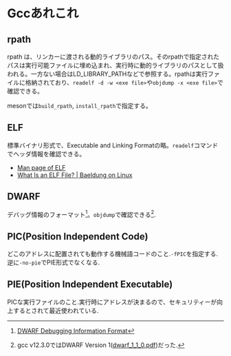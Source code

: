 # Gccあれこれ

## rpath

rpath は、リンカーに渡される動的ライブラリのパス。そのrpathで指定されたパスは実行可能ファイルに埋め込まれ、実行時に動的ライブラリのパスとして扱われる。一方ない場合はLD_LIBRARY_PATHなどで参照する。rpathは実行ファイルに格納されており、`readelf -d -w <exe file>`や`objdump -x <exe file>`で確認できる。

mesonでは`build_rpath`, `install_rpath`で指定する。

## ELF

標準バイナリ形式で、Executable and Linking Formatの略。`readelf`コマンドでヘッダ情報を確認できる。

- [Man page of ELF](https://linuxjm.osdn.jp/html/LDP_man-pages/man5/elf.5.html)
- [What Is an ELF File? | Baeldung on Linux](https://www.baeldung.com/linux/executable-and-linkable-format-file)

## DWARF

デバッグ情報のフォーマット[^1]。`objdump`で確認できる[^2].

[^1]: [DWARF Debugging Information Format](https://dwarfstd.org/)
[^2]: gcc v12.3.0ではDWARF Version 1([dwarf\_1\_1\_0.pdf](https://dwarfstd.org/doc/dwarf_1_1_0.pdf))だった.

## PIC(Position Independent Code)

どこのアドレスに配置されても動作する機械語コードのこと.`-fPIC`を指定する.逆に`-no-pie`でPIE形式でなくなる.

## PIE(Position Independent Executable)

PICな実行ファイルのこと.実行時にアドレスが決まるので、セキュリティーが向上するとされて最近使われている.
